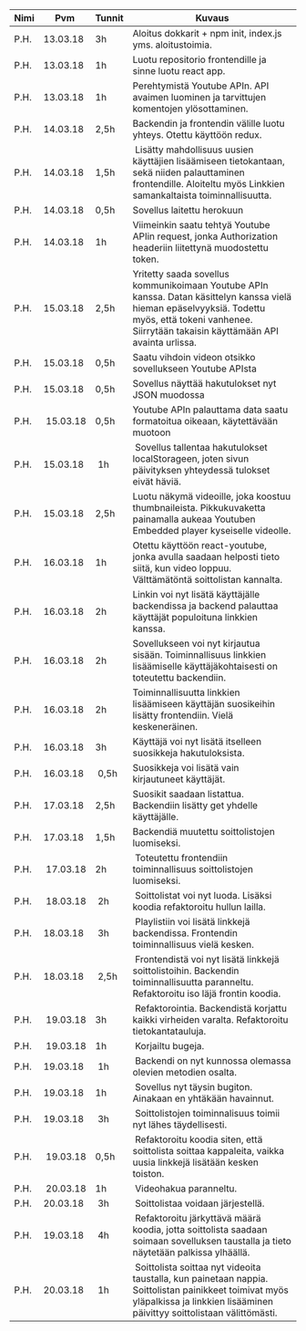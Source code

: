 Nimi | Pvm | Tunnit | Kuvaus
----- | ---- | ---- | ----
P.H. | 13.03.18 | 3h | Aloitus dokkarit + npm init, index.js yms. aloitustoimia.
P.H. | 13.03.18 | 1h | Luotu repositorio frontendille ja sinne luotu react app.
P.H. | 13.03.18 | 1h | Perehtymistä Youtube APIn. API avaimen luominen ja tarvittujen komentojen ylösottaminen.
P.H. | 14.03.18 | 2,5h | Backendin ja frontendin välille luotu yhteys. Otettu käyttöön redux.
P.H. | 14.03.18 | 1,5h | Lisätty mahdollisuus uusien käyttäjien lisäämiseen tietokantaan, sekä niiden palauttaminen frontendille. Aloiteltu myös Linkkien samankaltaista toiminnallisuutta.
P.H. | 14.03.18 | 0,5h | Sovellus laitettu herokuun
P.H. | 14.03.18 | 1h | Viimeinkin saatu tehtyä Youtube APIin request, jonka Authorization headeriin liitettynä muodostettu token.
P.H. | 15.03.18 | 2,5h | Yritetty saada sovellus kommunikoimaan Youtube APIn kanssa. Datan käsittelyn kanssa vielä hieman epäselvyyksiä. Todettu myös, että tokeni vanhenee. Siirrytään takaisin käyttämään API avainta urlissa.
P.H. | 15.03.18 | 0,5h | Saatu vihdoin videon otsikko sovellukseen Youtube APIsta
P.H. | 15.03.18 | 0,5h | Sovellus näyttää hakutulokset nyt JSON muodossa
P.H. | 15.03.18 | 0,5h | Youtube APIn palauttama data saatu formatoitua oikeaan, käytettävään muotoon
P.H. | 15.03.18 | 1h | Sovellus tallentaa hakutulokset localStorageen, joten sivun päivityksen yhteydessä tulokset eivät häviä.
P.H. | 15.03.18 | 2,5h | Luotu näkymä videoille, joka koostuu thumbnaileista. Pikkukuvaketta painamalla aukeaa Youtuben Embedded player kyseiselle videolle.
P.H. | 16.03.18 | 1h | Otettu käyttöön react-youtube, jonka avulla saadaan helposti tieto siitä, kun video loppuu. Välttämätöntä soittolistan kannalta.
P.H. | 16.03.18 | 2h | Linkin voi nyt lisätä käyttäjälle backendissa ja backend palauttaa käyttäjät populoituna linkkien kanssa.
P.H. | 16.03.18 | 2h | Sovellukseen voi nyt kirjautua sisään. Toiminnallisuus linkkien lisäämiselle käyttäjäkohtaisesti on toteutettu backendiin.
P.H. | 16.03.18 | 2h | Toiminnallisuutta linkkien lisäämiseen käyttäjän suosikeihin lisätty frontendiin. Vielä keskeneräinen.
P.H. | 16.03.18 | 3h | Käyttäjä voi nyt lisätä itselleen suosikkeja hakutuloksista.
P.H. | 16.03.18 | 0,5h | Suosikkeja voi lisätä vain kirjautuneet käyttäjät.
P.H. | 17.03.18 | 2,5h | Suosikit saadaan listattua. Backendiin lisätty get yhdelle käyttäjälle.
P.H. | 17.03.18 | 1,5h | Backendiä muutettu soittolistojen luomiseksi.
P.H. | 17.03.18 | 2h | Toteutettu frontendiin toiminnallisuus soittolistojen luomiseksi.
P.H. | 18.03.18 | 2h | Soittolistat voi nyt luoda. Lisäksi koodia refaktoroitu hullun lailla.
P.H. | 18.03.18 | 3h | Playlistiin voi lisätä linkkejä backendissa. Frontendin toiminnallisuus vielä kesken.
P.H. | 18.03.18 | 2,5h | Frontendistä voi nyt lisätä linkkejä soittolistoihin. Backendin toiminnallisuutta paranneltu. Refaktoroitu iso läjä frontin koodia.
P.H. | 19.03.18 | 3h | Refaktorointia. Backendistä korjattu kaikki virheiden varalta. Refaktoroitu tietokantatauluja.
P.H. | 19.03.18 | 1h | Korjailtu bugeja.
P.H. | 19.03.18 | 1h | Backendi on nyt kunnossa olemassa olevien metodien osalta.
P.H. | 19.03.18 | 1h | Sovellus nyt täysin bugiton. Ainakaan en yhtäkään havainnut.
P.H. | 19.03.18 | 3h | Soittolistojen toiminnalisuus toimii nyt lähes täydellisesti.
P.H. | 19.03.18 | 0,5h | Refaktoroitu koodia siten, että soittolista soittaa kappaleita, vaikka uusia linkkejä lisätään kesken toiston.
P.H. | 20.03.18 | 1h | Videohakua paranneltu.
P.H. | 20.03.18 | 3h | Soittolistaa voidaan järjestellä.
P.H. | 19.03.18 | 4h | Refaktoroitu järkyttävä määrä koodia, jotta soittolista saadaan soimaan sovelluksen taustalla ja tieto näytetään palkissa ylhäällä.
P.H. | 20.03.18 | 1h | Soittolista soittaa nyt videoita taustalla, kun painetaan nappia. Soittolistan painikkeet toimivat myös yläpalkissa ja linkkien lisääminen päivittyy soittolistaan välittömästi.
